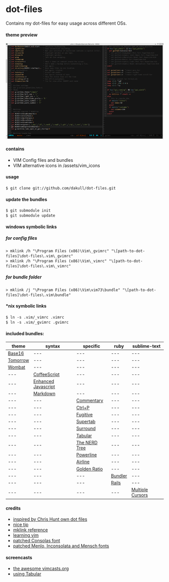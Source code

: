 # dot-files

Contains my dot-files for easy usage across different OSs.

#### theme preview

![Theme Preview](assets/preview.png?raw=true)

#### contains

- VIM Config files and bundles
- VIM alternative icons in /assets/vim_icons

#### usage

    $ git clone git://github.com/dakull/dot-files.git

#### update the bundles

    $ git submodule init
    $ git submodule update

#### windows symbolic links

##### for config files

    > mklink /h "\Program Files (x86)\Vim\_gvimrc" "\[path-to-dot-files]\dot-files\.vim\_gvimrc"
    > mklink /h "\Program Files (x86)\Vim\_vimrc" "\[path-to-dot-files]\dot-files\.vim\_vimrc"

##### for bundle folder

    > mklink /j "\Program Files (x86)\Vim\vim73\bundle" "\[path-to-dot-files]\dot-files\.vim\bundle"

#### *nix symbolic links

    $ ln -s .vim/_vimrc .vimrc
    $ ln -s .vim/_gvimrc .gvimrc

#### included bundles:

theme | syntax | specific | ruby | sublime-text
--- | --- | --- | --- | ---
[Base16](https://github.com/chriskempson/base16-vim) | --- | --- | --- | ---
[Tomorrow](https://github.com/chriskempson/vim-tomorrow-theme) | --- | --- | --- | ---
[Wombat](https://github.com/cschlueter/vim-wombat) | --- | --- | --- | ---
--- | [CoffeeScript](https://github.com/kchmck/vim-coffee-script) | --- | --- | --- | ---
--- | [Enhanced Javascript](https://github.com/jelera/vim-javascript-syntax) | --- | --- | --- | ---
--- | [Markdown](https://github.com/tpope/vim-markdown) | --- | --- | --- | ---
--- | --- | [Commentary](https://github.com/tpope/vim-commentary) | --- | ---
--- | --- | [Ctrl+P](https://github.com/kien/ctrlp.vim) | --- | ---
--- | --- | [Fugitive](https://github.com/tpope/vim-fugitive) | --- | ---
--- | --- | [Supertab](https://github.com/ervandew/supertab) | --- | ---
--- | --- | [Surround](https://github.com/tpope/vim-surround) | --- | ---
--- | --- | [Tabular](https://github.com/godlygeek/tabular) | --- | ---
--- | --- | [The NERD Tree](https://github.com/scrooloose/nerdtree) | --- | ---
--- | --- | [Powerline](https://github.com/Lokaltog/vim-powerline) | --- | ---
--- | --- | [Airline](https://github.com/bling/vim-airline) | --- | ---
--- | --- | [Golden Ratio](https://github.com/roman/golden-ratio) | --- | ---
--- | --- |  --- | [Bundler](https://github.com/tpope/vim-bundler) | ---
--- | --- |  --- | [Rails](https://github.com/tpope/vim-rails) | ---
--- | --- |  --- |  --- | [Multiple Cursors](https://github.com/terryma/vim-multiple-cursors)

#### credits

- [inspired by Chris Hunt own dot files](https://github.com/chrishunt/dot-files#installation)
- [nice tip](http://pagesofinterest.net/blog/2013/05/switching-to-vim-1-start-at-the-beginning/)
- [mklink reference](http://technet.microsoft.com/en-us/library/cc753194%28v=ws.10%29.aspx)
- [learning vim](https://gist.github.com/dakull/5554601)
- [patched Consolas font](https://github.com/eugeneching/consolas-powerline-vim)
- [patched Menlo, Inconsolata and Mensch fonts](https://gist.github.com/qrush/1595572)

#### screencasts

- [the awesome vimcasts.org](http://vimcasts.org)
- [using Tabular](http://vimcasts.org/episodes/aligning-text-with-tabular-vim/)
